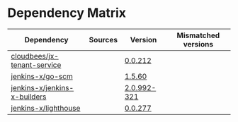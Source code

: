 # Dependency Matrix

Dependency | Sources | Version | Mismatched versions
---------- | ------- | ------- | -------------------
[cloudbees/jx-tenant-service](https://github.com/cloudbees/jx-tenant-service) |  | [0.0.212](https://github.com/cloudbees/jx-tenant-service/releases/tag/v0.0.212) | 
[jenkins-x/go-scm](https://github.com/jenkins-x/go-scm) |  | [1.5.60]() | 
[jenkins-x/jenkins-x-builders](https://github.com/jenkins-x/jenkins-x-builders) |  | [2.0.992-321]() | 
[jenkins-x/lighthouse](https://github.com/jenkins-x/lighthouse) |  | [0.0.277]() | 
